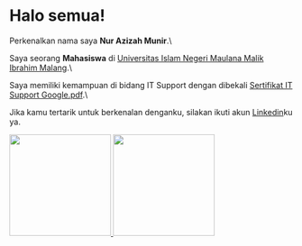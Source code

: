 # Halo semua! 

Perkenalkan nama saya **Nur Azizah Munir**.\

Saya seorang **Mahasiswa** di [Universitas Islam Negeri Maulana Malik Ibrahim Malang](https://uin-malang.ac.id/).\

Saya memiliki kemampuan di bidang IT Support dengan dibekali [Sertifikat IT Support Google.pdf](https://github.com/nrazizahmr/nrazizahmr/files/10768574/Sertifikat.IT.Support.Google.pdf).\

Jika kamu tertarik untuk berkenalan denganku, silakan ikuti akun [Linkedin](https://www.linkedin.com/in/nur-azizah-munir/)ku ya.

<p align="left">
<a href="https://github.com/nrazizahmr">
  <img height="180em" src="https://github-readme-stats-eight-theta.vercel.app/api?username=nrazizahmr&show_icons=true&theme=algolia&include_all_commits=true&count_private=true"/>
  <img height="180em" src="https://github-readme-stats-eight-theta.vercel.app/api/top-langs/?username=nrazizahmr&layout=compact&langs_count=8&theme=algolia"/>
</a>
</p>
